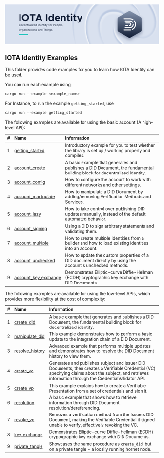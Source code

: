 ![banner](./../.meta/identity_banner.png)



## IOTA Identity Examples

This folder provides code examples for you to learn how IOTA Identity can be used.

You can run each example using

```rust
cargo run --example <example_name>
```

For Instance, to run the example `getting_started`, use

```rust
cargo run --example getting_started
```

The following examples are available for using the basic account (A high-level API):

| # | Name | Information |
| :--: | :----------------------------------------------------- | :------------------------------------------------------------------------------------------------------------------------- |
| 1 | [getting_started](./getting_started.rs) | Introductory example for you to test whether the library is set up / working properly and compiles.                        |
| 2 | [account_create](./account/create_did.rs) | A basic example that generates and publishes a DID Document, the fundamental building block for decentralized identity.    |
| 3 | [account_config](./account/config.rs) | How to configure the account to work with different networks and other settings. |
| 4 | [account_manipulate](./account/manipulate_did.rs) | How to manipulate a DID Document by adding/removing Verification Methods and Services. |
| 5 | [account_lazy](./account/lazy.rs) | How to take control over publishing DID updates manually, instead of the default automated behavior. |
| 6 | [account_signing](./account/signing.rs) | Using a DID to sign arbitrary statements and validating them. |
| 7 | [account_multiple](./account/multiple_identities.rs) | How to create multiple identities from a builder and how to load existing identities into an account. |
| 8 | [account_unchecked](./account/unchecked.rs) | How to update the custom properties of a DID document directly by using the account's unchecked methods. |
| 9 | [account_key_exchange](./account/key_exchange.rs) | Demonstrates Elliptic-curve Diffie-Hellman (ECDH) cryptographic key exchange with DID Documents. |

The following examples are available for using the low-level APIs, which provides more flexibility at the cost of complexity:

| # | Name | Information |
| :--: | :----------------------------------------------------- | :------------------------------------------------------------------------------------------------------------------------- |
| 1 | [create_did](./low-level-api/create_did.rs) | A basic example that generates and publishes a DID Document, the fundamental building block for decentralized identity. |
| 2 | [manipulate_did](low-level-api/manipulate_did.rs) | This example demonstrates how to perform a basic update to the integration chain of a DID Document. |
| 3 | [resolve_history](low-level-api/resolve_history.rs) | Advanced example that performs multiple updates and demonstrates how to resolve the DID Document history to view them. |
| 4 | [create_vc](./low-level-api/create_vc.rs) | Generates and publishes subject and issuer DID Documents, then creates a Verifiable Credential (VC) specifying claims about the subject, and retrieves information through the CredentialValidator API. |
| 5 | [create_vp](./low-level-api/create_vp.rs) | This example explains how to create a Verifiable Presentation from a set of credentials and sign it. |
| 6 | [resolution](./low-level-api/resolution.rs) | A basic example that shows how to retrieve information through DID Document resolution/dereferencing. |
| 7 | [revoke_vc](./low-level-api/revoke_vc.rs) | Removes a verification method from the Issuers DID Document, making the Verifiable Credential it signed unable to verify, effectively revoking the VC. |
| 8 | [key_exchange](./low-level-api/key_exchange.rs) | Demonstrates Elliptic-curve Diffie-Hellman (ECDH) cryptographic key exchange with DID Documents. |
| 9 | [private_tangle](./low-level-api/private_tangle.rs) | Showcases the same procedure as `create_did`, but on a private tangle - a locally running hornet node.                                                                                                                                     |
